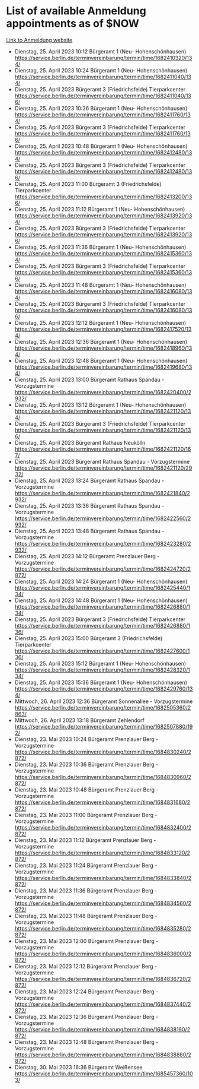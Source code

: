 # List of available Anmeldung appointments as of $NOW
[Link to Anmeldung website](https://service.berlin.de/terminvereinbarung/termin/tag.php?termin=1&anliegen[]=120686&dienstleisterlist=122210,122217,327316,122219,327312,122227,327314,122231,327346,122243,327348,122254,122252,329742,122260,329745,122262,329748,122271,327278,122273,327274,122277,327276,330436,122280,327294,122282,327290,122284,327292,122291,327270,122285,327266,122286,327264,122296,327268,150230,329760,122297,327286,122294,327284,122312,329763,122314,329775,122304,327330,122311,327334,122309,327332,317869,122281,327352,122279,329772,122283,122276,327324,122274,327326,122267,329766,122246,327318,122251,327320,122257,327322,122208,327298,122226,327300&herkunft=http%3A%2F%2Fservice.berlin.de%2Fdienstleistung%2F120686%2F)
- Dienstag, 25. April 2023 10:12 Bürgeramt 1 (Neu- Hohenschönhausen) https://service.berlin.de/terminvereinbarung/termin/time/1682410320/134/
- Dienstag, 25. April 2023 10:24 Bürgeramt 1 (Neu- Hohenschönhausen) https://service.berlin.de/terminvereinbarung/termin/time/1682411040/134/
- Dienstag, 25. April 2023  Bürgeramt 3 (Friedrichsfelde) Tierparkcenter https://service.berlin.de/terminvereinbarung/termin/time/1682411040/136/
- Dienstag, 25. April 2023 10:36 Bürgeramt 1 (Neu- Hohenschönhausen) https://service.berlin.de/terminvereinbarung/termin/time/1682411760/134/
- Dienstag, 25. April 2023  Bürgeramt 3 (Friedrichsfelde) Tierparkcenter https://service.berlin.de/terminvereinbarung/termin/time/1682411760/136/
- Dienstag, 25. April 2023 10:48 Bürgeramt 1 (Neu- Hohenschönhausen) https://service.berlin.de/terminvereinbarung/termin/time/1682412480/134/
- Dienstag, 25. April 2023  Bürgeramt 3 (Friedrichsfelde) Tierparkcenter https://service.berlin.de/terminvereinbarung/termin/time/1682412480/136/
- Dienstag, 25. April 2023 11:00 Bürgeramt 3 (Friedrichsfelde) Tierparkcenter https://service.berlin.de/terminvereinbarung/termin/time/1682413200/136/
- Dienstag, 25. April 2023 11:12 Bürgeramt 1 (Neu- Hohenschönhausen) https://service.berlin.de/terminvereinbarung/termin/time/1682413920/134/
- Dienstag, 25. April 2023  Bürgeramt 3 (Friedrichsfelde) Tierparkcenter https://service.berlin.de/terminvereinbarung/termin/time/1682413920/136/
- Dienstag, 25. April 2023 11:36 Bürgeramt 1 (Neu- Hohenschönhausen) https://service.berlin.de/terminvereinbarung/termin/time/1682415360/134/
- Dienstag, 25. April 2023  Bürgeramt 3 (Friedrichsfelde) Tierparkcenter https://service.berlin.de/terminvereinbarung/termin/time/1682415360/136/
- Dienstag, 25. April 2023 11:48 Bürgeramt 1 (Neu- Hohenschönhausen) https://service.berlin.de/terminvereinbarung/termin/time/1682416080/134/
- Dienstag, 25. April 2023  Bürgeramt 3 (Friedrichsfelde) Tierparkcenter https://service.berlin.de/terminvereinbarung/termin/time/1682416080/136/
- Dienstag, 25. April 2023 12:12 Bürgeramt 1 (Neu- Hohenschönhausen) https://service.berlin.de/terminvereinbarung/termin/time/1682417520/134/
- Dienstag, 25. April 2023 12:36 Bürgeramt 1 (Neu- Hohenschönhausen) https://service.berlin.de/terminvereinbarung/termin/time/1682418960/134/
- Dienstag, 25. April 2023 12:48 Bürgeramt 1 (Neu- Hohenschönhausen) https://service.berlin.de/terminvereinbarung/termin/time/1682419680/134/
- Dienstag, 25. April 2023 13:00 Bürgeramt Rathaus Spandau - Vorzugstermine https://service.berlin.de/terminvereinbarung/termin/time/1682420400/2932/
- Dienstag, 25. April 2023 13:12 Bürgeramt 1 (Neu- Hohenschönhausen) https://service.berlin.de/terminvereinbarung/termin/time/1682421120/134/
- Dienstag, 25. April 2023  Bürgeramt 3 (Friedrichsfelde) Tierparkcenter https://service.berlin.de/terminvereinbarung/termin/time/1682421120/136/
- Dienstag, 25. April 2023  Bürgeramt Rathaus Neukölln https://service.berlin.de/terminvereinbarung/termin/time/1682421120/167/
- Dienstag, 25. April 2023  Bürgeramt Rathaus Spandau - Vorzugstermine https://service.berlin.de/terminvereinbarung/termin/time/1682421120/2932/
- Dienstag, 25. April 2023 13:24 Bürgeramt Rathaus Spandau - Vorzugstermine https://service.berlin.de/terminvereinbarung/termin/time/1682421840/2932/
- Dienstag, 25. April 2023 13:36 Bürgeramt Rathaus Spandau - Vorzugstermine https://service.berlin.de/terminvereinbarung/termin/time/1682422560/2932/
- Dienstag, 25. April 2023 13:48 Bürgeramt Rathaus Spandau - Vorzugstermine https://service.berlin.de/terminvereinbarung/termin/time/1682423280/2932/
- Dienstag, 25. April 2023 14:12 Bürgeramt Prenzlauer Berg - Vorzugstermine https://service.berlin.de/terminvereinbarung/termin/time/1682424720/2872/
- Dienstag, 25. April 2023 14:24 Bürgeramt 1 (Neu- Hohenschönhausen) https://service.berlin.de/terminvereinbarung/termin/time/1682425440/134/
- Dienstag, 25. April 2023 14:48 Bürgeramt 1 (Neu- Hohenschönhausen) https://service.berlin.de/terminvereinbarung/termin/time/1682426880/134/
- Dienstag, 25. April 2023  Bürgeramt 3 (Friedrichsfelde) Tierparkcenter https://service.berlin.de/terminvereinbarung/termin/time/1682426880/136/
- Dienstag, 25. April 2023 15:00 Bürgeramt 3 (Friedrichsfelde) Tierparkcenter https://service.berlin.de/terminvereinbarung/termin/time/1682427600/136/
- Dienstag, 25. April 2023 15:12 Bürgeramt 1 (Neu- Hohenschönhausen) https://service.berlin.de/terminvereinbarung/termin/time/1682428320/134/
- Dienstag, 25. April 2023 15:36 Bürgeramt 1 (Neu- Hohenschönhausen) https://service.berlin.de/terminvereinbarung/termin/time/1682429760/134/
- Mittwoch, 26. April 2023 12:36 Bürgeramt Sonnenallee - Vorzugstermine https://service.berlin.de/terminvereinbarung/termin/time/1682505360/2863/
- Mittwoch, 26. April 2023 13:18 Bürgeramt Zehlendorf https://service.berlin.de/terminvereinbarung/termin/time/1682507880/192/
- Dienstag, 23. Mai 2023 10:24 Bürgeramt Prenzlauer Berg - Vorzugstermine https://service.berlin.de/terminvereinbarung/termin/time/1684830240/2872/
- Dienstag, 23. Mai 2023 10:36 Bürgeramt Prenzlauer Berg - Vorzugstermine https://service.berlin.de/terminvereinbarung/termin/time/1684830960/2872/
- Dienstag, 23. Mai 2023 10:48 Bürgeramt Prenzlauer Berg - Vorzugstermine https://service.berlin.de/terminvereinbarung/termin/time/1684831680/2872/
- Dienstag, 23. Mai 2023 11:00 Bürgeramt Prenzlauer Berg - Vorzugstermine https://service.berlin.de/terminvereinbarung/termin/time/1684832400/2872/
- Dienstag, 23. Mai 2023 11:12 Bürgeramt Prenzlauer Berg - Vorzugstermine https://service.berlin.de/terminvereinbarung/termin/time/1684833120/2872/
- Dienstag, 23. Mai 2023 11:24 Bürgeramt Prenzlauer Berg - Vorzugstermine https://service.berlin.de/terminvereinbarung/termin/time/1684833840/2872/
- Dienstag, 23. Mai 2023 11:36 Bürgeramt Prenzlauer Berg - Vorzugstermine https://service.berlin.de/terminvereinbarung/termin/time/1684834560/2872/
- Dienstag, 23. Mai 2023 11:48 Bürgeramt Prenzlauer Berg - Vorzugstermine https://service.berlin.de/terminvereinbarung/termin/time/1684835280/2872/
- Dienstag, 23. Mai 2023 12:00 Bürgeramt Prenzlauer Berg - Vorzugstermine https://service.berlin.de/terminvereinbarung/termin/time/1684836000/2872/
- Dienstag, 23. Mai 2023 12:12 Bürgeramt Prenzlauer Berg - Vorzugstermine https://service.berlin.de/terminvereinbarung/termin/time/1684836720/2872/
- Dienstag, 23. Mai 2023 12:24 Bürgeramt Prenzlauer Berg - Vorzugstermine https://service.berlin.de/terminvereinbarung/termin/time/1684837440/2872/
- Dienstag, 23. Mai 2023 12:36 Bürgeramt Prenzlauer Berg - Vorzugstermine https://service.berlin.de/terminvereinbarung/termin/time/1684838160/2872/
- Dienstag, 23. Mai 2023 12:48 Bürgeramt Prenzlauer Berg - Vorzugstermine https://service.berlin.de/terminvereinbarung/termin/time/1684838880/2872/
- Dienstag, 30. Mai 2023 16:36 Bürgeramt Weißensee https://service.berlin.de/terminvereinbarung/termin/time/1685457360/103/
